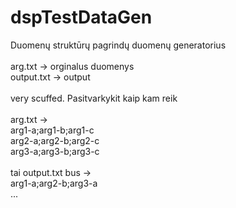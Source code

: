 # dspTestDataGen
Duomenų struktūrų pagrindų duomenų generatorius
<br>
<br>arg.txt -> orginalus duomenys
<br>output.txt -> output
<br>
<br>very scuffed. Pasitvarkykit kaip kam reik
<br>
<br>arg.txt ->
<br>arg1-a;arg1-b;arg1-c
<br>arg2-a;arg2-b;arg2-c
<br>arg3-a;arg3-b;arg3-c
<br>
<br>tai output.txt bus ->
<br>arg1-a;arg2-b;arg3-a
<br>...
